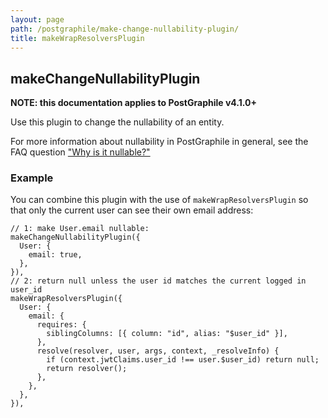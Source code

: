 ```yaml
---
layout: page
path: /postgraphile/make-change-nullability-plugin/
title: makeWrapResolversPlugin
---
```


## makeChangeNullabilityPlugin

**NOTE: this documentation applies to PostGraphile v4.1.0+**

Use this plugin to change the nullability of an entity. 

For more information about nullability in PostGraphile in general, see the FAQ question ["Why is it nullable?"](/why-nullable/)

### Example

You can combine this plugin with the use of `makeWrapResolversPlugin` so that only the current user can see their own email address:

```
// 1: make User.email nullable:
makeChangeNullabilityPlugin({
  User: {
    email: true,
  },
}),
// 2: return null unless the user id matches the current logged in user_id
makeWrapResolversPlugin({
  User: {
    email: {
      requires: {
        siblingColumns: [{ column: "id", alias: "$user_id" }],
      },
      resolve(resolver, user, args, context, _resolveInfo) {
        if (context.jwtClaims.user_id !== user.$user_id) return null;
        return resolver();
      },
    },
  },
}),
```